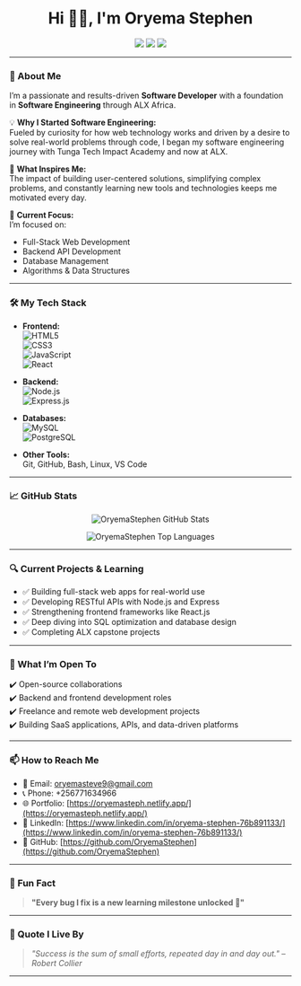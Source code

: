 <h1 align="center">Hi 👋🏾, I'm Oryema Stephen</h1>
<p align="center">
  <a href="mailto:oryemasteve9@gmail.com"><img src="https://img.shields.io/badge/Email-D14836?style=for-the-badge&logo=gmail&logoColor=white"/></a>
  <a href="https://www.linkedin.com/in/oryema-stephen-76b891133/" target="_blank"><img src="https://img.shields.io/badge/LinkedIn-0A66C2?style=for-the-badge&logo=linkedin&logoColor=white"/></a>
  <a href="https://oryemasteph.netlify.app/" target="_blank"><img src="https://img.shields.io/badge/Portfolio-12100E?style=for-the-badge&logo=githubpages&logoColor=white"/></a>
</p>

---

### 🚀 About Me  

I’m a passionate and results-driven **Software Developer** with a foundation in **Software Engineering** through ALX Africa.  

💡 **Why I Started Software Engineering:**  
Fueled by curiosity for how web technology works and driven by a desire to solve real-world problems through code, I began my software engineering journey with Tunga Tech Impact Academy and now at ALX.  

🌟 **What Inspires Me:**  
The impact of building user-centered solutions, simplifying complex problems, and constantly learning new tools and technologies keeps me motivated every day.  

🌱 **Current Focus:**  
I’m focused on:  
- Full-Stack Web Development  
- Backend API Development  
- Database Management  
- Algorithms & Data Structures  

---

### 🛠️ My Tech Stack  

- **Frontend:**  
  ![HTML5](https://img.shields.io/badge/HTML5-E34F26?style=flat-square&logo=html5&logoColor=white)  
  ![CSS3](https://img.shields.io/badge/CSS3-1572B6?style=flat-square&logo=css3&logoColor=white)  
  ![JavaScript](https://img.shields.io/badge/JavaScript-F7DF1E?style=flat-square&logo=javascript&logoColor=black)  
  ![React](https://img.shields.io/badge/React-20232A?style=flat-square&logo=react&logoColor=61DAFB) 

- **Backend:**  
  ![Node.js](https://img.shields.io/badge/Node.js-339933?style=flat-square&logo=nodedotjs&logoColor=white)  
  ![Express.js](https://img.shields.io/badge/Express.js-000000?style=flat-square&logo=express&logoColor=white)  

- **Databases:**  
  ![MySQL](https://img.shields.io/badge/MySQL-4479A1?style=flat-square&logo=mysql&logoColor=white)  
  ![PostgreSQL](https://img.shields.io/badge/PostgreSQL-336791?style=flat-square&logo=postgresql&logoColor=white)  

- **Other Tools:**  
  Git, GitHub, Bash, Linux, VS Code  

---

### 📈 GitHub Stats  

<p align="center">
  <img src="https://github-readme-stats.vercel.app/api?username=OryemaStephen&show_icons=true&theme=radical" alt="OryemaStephen GitHub Stats" />
</p>

<p align="center">
  <img src="https://github-readme-stats.vercel.app/api/top-langs/?username=OryemaStephen&layout=compact&theme=radical" alt="OryemaStephen Top Languages" />
</p>

---

### 🔍 Current Projects & Learning  

- ✅ Building full-stack web apps for real-world use  
- ✅ Developing RESTful APIs with Node.js and Express  
- ✅ Strengthening frontend frameworks like React.js  
- ✅ Deep diving into SQL optimization and database design  
- ✅ Completing ALX capstone projects  

---

### 🚀 What I’m Open To  

✔️ Open-source collaborations  
✔️ Backend and frontend development roles  
✔️ Freelance and remote web development projects  
✔️ Building SaaS applications, APIs, and data-driven platforms  

---

### 📫 How to Reach Me  

- 📧 Email: [oryemasteve9@gmail.com](mailto:oryemasteve9@gmail.com)  
- 📞 Phone: +256771634966  
- 🌐 Portfolio: [https://oryemasteph.netlify.app/](https://oryemasteph.netlify.app/)  
- 💼 LinkedIn: [https://www.linkedin.com/in/oryema-stephen-76b891133/](https://www.linkedin.com/in/oryema-stephen-76b891133/)  
- 🐙 GitHub: [https://github.com/OryemaStephen](https://github.com/OryemaStephen)  

---

### 🌱 Fun Fact  

> **"Every bug I fix is a new learning milestone unlocked 🚀"**

---

### 💬 Quote I Live By  

> *"Success is the sum of small efforts, repeated day in and day out." – Robert Collier*

---
